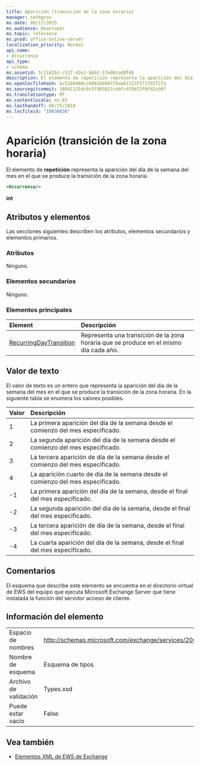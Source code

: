 ```yaml
---
title: Aparición (transición de la zona horaria)
manager: sethgros
ms.date: 09/17/2015
ms.audience: Developer
ms.topic: reference
ms.prod: office-online-server
localization_priority: Normal
api_name:
- Occurrence
api_type:
- schema
ms.assetid: 5c1142b1-c51f-42e1-bbb2-57e00cad0fdb
description: El elemento de repetición representa la aparición del día de la semana del mes en el que se produce la transición de la zona horaria.
ms.openlocfilehash: bc5160480cc6881bb9d724aa61323f5717d1f2fa
ms.sourcegitcommit: 34041125dc8c5f993b21cebfc4f8b72f0fd2cb6f
ms.translationtype: MT
ms.contentlocale: es-ES
ms.lasthandoff: 06/25/2018
ms.locfileid: "19836636"
---
```

# <a name="occurrence-time-zone-transition"></a>Aparición (transición de la zona horaria)

El elemento de **repetición** representa la aparición del día de la semana del mes en el que se produce la transición de la zona horaria. 
  
```xml
<Occurrence/>
```

**int**

## <a name="attributes-and-elements"></a>Atributos y elementos

Las secciones siguientes describen los atributos, elementos secundarios y elementos primarios.
  
### <a name="attributes"></a>Atributos

Ninguno.
  
### <a name="child-elements"></a>Elementos secundarios

Ninguno.
  
### <a name="parent-elements"></a>Elementos principales

|**Element**|**Descripción**|
|:-----|:-----|
|[RecurringDayTransition](recurringdaytransition.md) <br/> |Representa una transición de la zona horaria que se produce en el mismo día cada año.  <br/> |
   
## <a name="text-value"></a>Valor de texto

El valor de texto es un entero que representa la aparición del día de la semana del mes en el que se produce la transición de la zona horaria. En la siguiente tabla se enumera los valores posibles.
  
|**Valor**|**Descripción**|
|:-----|:-----|
|1  <br/> |La primera aparición del día de la semana desde el comienzo del mes especificado.  <br/> |
|2  <br/> |La segunda aparición del día de la semana desde el comienzo del mes especificado.  <br/> |
|3  <br/> |La tercera aparición de día de la semana desde el comienzo del mes especificado.  <br/> |
|4  <br/> |La aparición cuarto de día de la semana desde el comienzo del mes especificado.  <br/> |
|-1  <br/> |La primera aparición del día de la semana, desde el final del mes especificado.  <br/> |
|-2  <br/> |La segunda aparición del día de la semana, desde el final del mes especificado.  <br/> |
|-3  <br/> |La tercera aparición de día de la semana, desde el final del mes especificado.  <br/> |
|-4  <br/> |La cuarta aparición del día de la semana, desde el final del mes especificado.  <br/> |
   
## <a name="remarks"></a>Comentarios

El esquema que describe este elemento se encuentra en el directorio virtual de EWS del equipo que ejecuta Microsoft Exchange Server que tiene instalada la función del servidor acceso de cliente.
  
## <a name="element-information"></a>Información del elemento

|||
|:-----|:-----|
|Espacio de nombres  <br/> |http://schemas.microsoft.com/exchange/services/2006/types  <br/> |
|Nombre de esquema  <br/> |Esquema de tipos  <br/> |
|Archivo de validación  <br/> |Types.xsd  <br/> |
|Puede estar vacío  <br/> |False  <br/> |
   
## <a name="see-also"></a>Vea también

- [Elementos XML de EWS de Exchange](ews-xml-elements-in-exchange.md)

